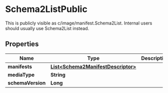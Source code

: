 

# Schema2ListPublic

This is publicly visible as c/image/manifest.Schema2List. Internal users should usually use Schema2List instead.

## Properties

| Name | Type | Description | Notes |
|------------ | ------------- | ------------- | -------------|
|**manifests** | [**List&lt;Schema2ManifestDescriptor&gt;**](Schema2ManifestDescriptor.md) |  |  [optional] |
|**mediaType** | **String** |  |  [optional] |
|**schemaVersion** | **Long** |  |  [optional] |



